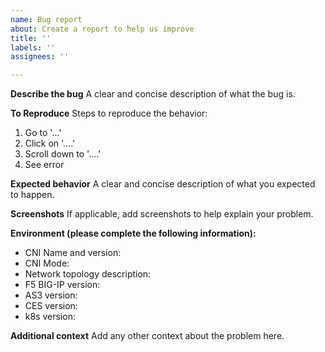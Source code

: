```yaml
---
name: Bug report
about: Create a report to help us improve
title: ''
labels: ''
assignees: ''

---
```


**Describe the bug**
A clear and concise description of what the bug is.

**To Reproduce**
Steps to reproduce the behavior:
1. Go to '...'
2. Click on '....'
3. Scroll down to '....'
4. See error

**Expected behavior**
A clear and concise description of what you expected to happen.

**Screenshots**
If applicable, add screenshots to help explain your problem.

**Environment (please complete the following information):**
 - CNI Name and version: 
 - CNI Mode:
 - Network topology description:
 - F5 BIG-IP version:
 - AS3 version:
 - CES version:
 - k8s version:


**Additional context**
Add any other context about the problem here.
